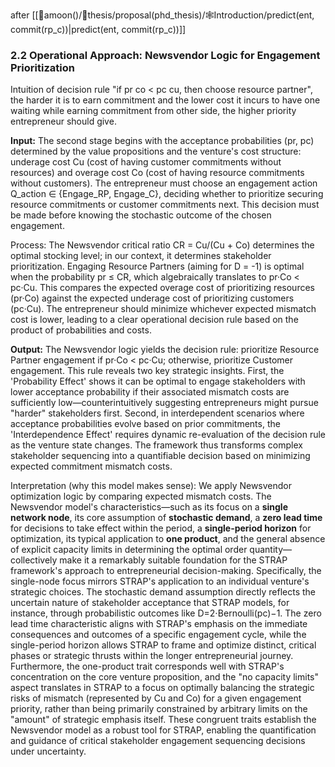 after [[🌙amoon()/🌙thesis/proposal(phd_thesis)/🕸️Introduction/predict(ent, commit(rp_c))|predict(ent, commit(rp_c))]]
### 2.2 Operational Approach: Newsvendor Logic for Engagement Prioritization

Intuition of decision rule "if pr co < pc cu, then choose resource partner", the harder it is to earn commitment and the lower cost it incurs to have one waiting while earning commitment from other side, the higher priority entrepreneur should give.

**Input:** The second stage begins with the acceptance probabilities (pr, pc) determined by the value propositions and the venture's cost structure: underage cost Cu (cost of having customer commitments without resources) and overage cost Co (cost of having resource commitments without customers). The entrepreneur must choose an engagement action Q_action ∈ {Engage_RP, Engage_C}, deciding whether to prioritize securing resource commitments or customer commitments next. This decision must be made before knowing the stochastic outcome of the chosen engagement.

Process: The Newsvendor critical ratio CR = Cu/(Cu + Co) determines the optimal stocking level; in our context, it determines stakeholder prioritization. Engaging Resource Partners (aiming for D = -1) is optimal when the probability pr ≤ CR, which algebraically translates to pr·Co < pc·Cu. This compares the expected overage cost of prioritizing resources (pr·Co) against the expected underage cost of prioritizing customers (pc·Cu). The entrepreneur should minimize whichever expected mismatch cost is lower, leading to a clear operational decision rule based on the product of probabilities and costs.

**Output:** The Newsvendor logic yields the decision rule: prioritize Resource Partner engagement if pr·Co < pc·Cu; otherwise, prioritize Customer engagement. This rule reveals two key strategic insights. First, the 'Probability Effect' shows it can be optimal to engage stakeholders with lower acceptance probability if their associated mismatch costs are sufficiently low—counterintuitively suggesting entrepreneurs might pursue "harder" stakeholders first. Second, in interdependent scenarios where acceptance probabilities evolve based on prior commitments, the 'Interdependence Effect' requires dynamic re-evaluation of the decision rule as the venture state changes. The framework thus transforms complex stakeholder sequencing into a quantifiable decision based on minimizing expected commitment mismatch costs.

Interpretation (why this model makes sense): We apply Newsvendor optimization logic by comparing expected mismatch costs. The Newsvendor model's characteristics—such as its focus on a **single network node**, its core assumption of **stochastic demand**, a **zero lead time** for decisions to take effect within the period, a **single-period horizon** for optimization, its typical application to **one product**, and the general absence of explicit capacity limits in determining the optimal order quantity—collectively make it a remarkably suitable foundation for the STRAP framework's approach to entrepreneurial decision-making. Specifically, the single-node focus mirrors STRAP's application to an individual venture's strategic choices. The stochastic demand assumption directly reflects the uncertain nature of stakeholder acceptance that STRAP models, for instance, through probabilistic outcomes like D=2⋅Bernoulli(pc​)−1. The zero lead time characteristic aligns with STRAP's emphasis on the immediate consequences and outcomes of a specific engagement cycle, while the single-period horizon allows STRAP to frame and optimize distinct, critical phases or strategic thrusts within the longer entrepreneurial journey. Furthermore, the one-product trait corresponds well with STRAP's concentration on the core venture proposition, and the "no capacity limits" aspect translates in STRAP to a focus on optimally balancing the strategic risks of mismatch (represented by Cu​ and Co​) for a given engagement priority, rather than being primarily constrained by arbitrary limits on the "amount" of strategic emphasis itself. These congruent traits establish the Newsvendor model as a robust tool for STRAP, enabling the quantification and guidance of critical stakeholder engagement sequencing decisions under uncertainty.